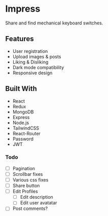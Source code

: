# Impress

Share and find mechanical keyboard switches.

## Features
- User registration
- Upload images & posts 
- Liking & Disliking
- Dark mode compatibility
- Responsive design

## Built With
- React
- Redux
- MongoDB
- Express
- Node.js
- TailwindCSS
- React-Router
- Password
- JWT

### Todo

- [ ] Pagination
- [ ] Scrollbar fixes
- [ ] Various css fixes
- [ ] Share button
- [ ] Edit Profiles
  - [ ] Edit description
  - [ ] Edit user avatatar
- [ ] Post comments?
